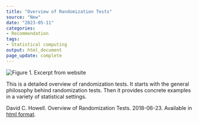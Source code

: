 ```yaml
---
title: "Overview of Randomization Tests"
source: "New"
date: "2023-05-11"
categories:
- Recommendation
tags:
- Statistical computing
output: html_document
page_update: complete
---
```


![Figure 1. Excerpt from website](http://www.pmean.com/new-images/23/randomization-tests-overview-01.png)

<div class="notes">

This is a detailed overview of randomization tests. It starts with the general philosophy behind randomization tests. Then it provides concrete examples in a variety of statistical settings.

David C. Howell. Overview of Randomization Tests. 2018-06-23. Available in [html format][how1].

[how1]: https://www.uvm.edu/~statdhtx/StatPages/Randomization%20Tests/RandomizationTestsOverview.html

</div>

